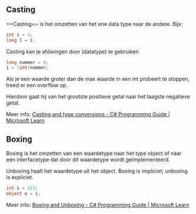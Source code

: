## Casting

==Casting== is het omzetten van het ene data type naar de andere.
Bijv:
```c#
int i = 3;
long l = i;
```
Casting kan je afdwingen door (datatype) te gebruiken
```c#
long nummer = 4;
i = (int)nummer;
```
Als je een waarde groter dan de max waarde in een int probeert te stoppen, treed er een overflow op.

Hierdoor gaat hij van het grootste positieve getal naar het laagste negatieve getal.


Meer info:
[Casting and type conversions - C# Programming Guide | Microsoft Learn](https://learn.microsoft.com/en-us/dotnet/csharp/programming-guide/types/casting-and-type-conversions)

## Boxing

Boxing is het omzetten van een waardetype naar het type object of naar een interfacetype dat door dit waardetype wordt geïmplementeerd.

Unboxing haalt het waardetype uit het object. Boxing is impliciet; unboxing is expliciet.

```c#
int i = 123;
object o = i;
```

Meer info:
[Boxing and Unboxing - C# Programming Guide | Microsoft Learn](https://learn.microsoft.com/en-us/dotnet/csharp/programming-guide/types/boxing-and-unboxing)